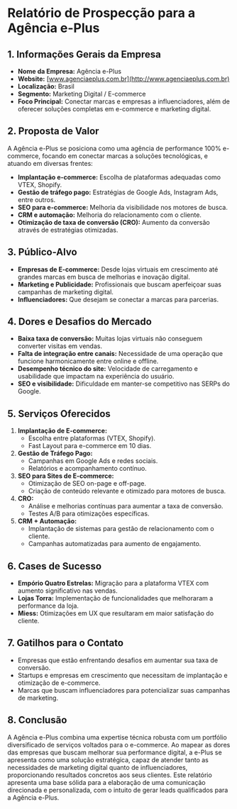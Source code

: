 # Relatório de Prospecção para a Agência e-Plus

## 1. Informações Gerais da Empresa
- **Nome da Empresa:** Agência e-Plus
- **Website:** [www.agenciaeplus.com.br](http://www.agenciaeplus.com.br)
- **Localização:** Brasil
- **Segmento:** Marketing Digital / E-commerce
- **Foco Principal:** Conectar marcas e empresas a influenciadores, além de oferecer soluções completas em e-commerce e marketing digital.

## 2. Proposta de Valor
A Agência e-Plus se posiciona como uma agência de performance 100% e-commerce, focando em conectar marcas a soluções tecnológicas, e atuando em diversas frentes:
- **Implantação e-commerce:** Escolha de plataformas adequadas como VTEX, Shopify.
- **Gestão de tráfego pago:** Estratégias de Google Ads, Instagram Ads, entre outros.
- **SEO para e-commerce:** Melhoria da visibilidade nos motores de busca.
- **CRM e automação:** Melhoria do relacionamento com o cliente.
- **Otimização de taxa de conversão (CRO):** Aumento da conversão através de estratégias otimizadas.

## 3. Público-Alvo
- **Empresas de E-commerce:** Desde lojas virtuais em crescimento até grandes marcas em busca de melhorias e inovação digital.
- **Marketing e Publicidade:** Profissionais que buscam aperfeiçoar suas campanhas de marketing digital.
- **Influenciadores:** Que desejam se conectar a marcas para parcerias.

## 4. Dores e Desafios do Mercado
- **Baixa taxa de conversão:** Muitas lojas virtuais não conseguem converter visitas em vendas.
- **Falta de integração entre canais:** Necessidade de uma operação que funcione harmonicamente entre online e offline.
- **Desempenho técnico do site:** Velocidade de carregamento e usabilidade que impactam na experiência do usuário.
- **SEO e visibilidade:** Dificuldade em manter-se competitivo nas SERPs do Google.

## 5. Serviços Oferecidos
1. **Implantação de E-commerce:**
   - Escolha entre plataformas (VTEX, Shopify).
   - Fast Layout para e-commerce em 10 dias.
2. **Gestão de Tráfego Pago:**
   - Campanhas em Google Ads e redes sociais.
   - Relatórios e acompanhamento contínuo.
3. **SEO para Sites de E-commerce:**
   - Otimização de SEO on-page e off-page.
   - Criação de conteúdo relevante e otimizado para motores de busca.
4. **CRO:**
   - Análise e melhorias contínuas para aumentar a taxa de conversão.
   - Testes A/B para otimizações específicas.
5. **CRM + Automação:**
   - Implantação de sistemas para gestão de relacionamento com o cliente.
   - Campanhas automatizadas para aumento de engajamento.

## 6. Cases de Sucesso
- **Empório Quatro Estrelas:** Migração para a plataforma VTEX com aumento significativo nas vendas.
- **Lojas Torra:** Implementação de funcionalidades que melhoraram a performance da loja.
- **Miess:** Otimizações em UX que resultaram em maior satisfação do cliente.  

## 7. Gatilhos para o Contato
- Empresas que estão enfrentando desafios em aumentar sua taxa de conversão.
- Startups e empresas em crescimento que necessitam de implantação e otimização de e-commerce.
- Marcas que buscam influenciadores para potencializar suas campanhas de marketing.

## 8. Conclusão
A Agência e-Plus combina uma expertise técnica robusta com um portfólio diversificado de serviços voltados para o e-commerce. Ao mapear as dores das empresas que buscam melhorar sua performance digital, a e-Plus se apresenta como uma solução estratégica, capaz de atender tanto as necessidades de marketing digital quanto de influenciadores, proporcionando resultados concretos aos seus clientes. Este relatório apresenta uma base sólida para a elaboração de uma comunicação direcionada e personalizada, com o intuito de gerar leads qualificados para a Agência e-Plus.